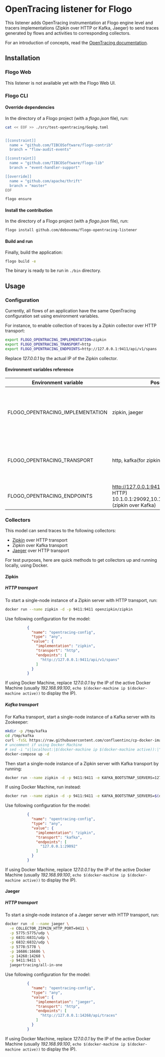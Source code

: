 # OpenTracing listener for Flogo

This listener adds OpenTracing instrumentation at Flogo engine level and tracers implementations
(Zipkin over HTTP or Kafka, Jaeger) to send traces generated by flows and activities to corresponding collectors.

For an introduction of concepts, read the [OpenTracing documentation](http://opentracing.io/documentation/). 

## Installation

### Flogo Web

This listener is not available yet with the Flogo Web UI.

### Flogo CLI

#### Override dependencies

In the directory of a Flogo project (with a *flogo.json* file), run:

```bash
cat << EOF >> ./src/test-opentracing/Gopkg.toml


[[constraint]]
  name = "github.com/TIBCOSoftware/flogo-contrib"
  branch = "flow-audit-events"

[[constraint]]
  name = "github.com/TIBCOSoftware/flogo-lib"
  branch = "event-handler-support"

[[override]]
  name = "github.com/apache/thrift"
  branch = "master"
EOF

flogo ensure
```

#### Install the contribution

In the directory of a Flogo project (with a *flogo.json* file), run:

```bash
flogo install github.com/debovema/flogo-opentracing-listener
```

#### Build and run

Finally, build the application:
```bash
flogo build -e
```

The binary is ready to be run in ```./bin``` directory.

## Usage

### Configuration

Currently, all flows of an application have the same OpenTracing configuration set using environment variables.

For instance, to enable collection of traces by a Zipkin collector over HTTP transport:
```bash
export FLOGO_OPENTRACING_IMPLEMENTATION=zipkin
export FLOGO_OPENTRACING_TRANSPORT=http
export FLOGO_OPENTRACING_ENDPOINTS=http://127.0.0.1:9411/api/v1/spans
```

Replace *127.0.0.1* by the actual IP of the Zipkin collector.

#### Environment variables reference

| Environment variable             | Possible values                                                                                                        | Description                                                                                                                                         |
|----------------------------------|------------------------------------------------------------------------------------------------------------------------|-----------------------------------------------------------------------------------------------------------------------------------------------------|
| FLOGO_OPENTRACING_IMPLEMENTATION | zipkin, jaeger                                                                                                         | Choose which implementation of OpenTracing tracer to use.<br />Zipkin and Jaeger are available                                                      |
| FLOGO_OPENTRACING_TRANSPORT      | http, kafka(for zipkin only)                                                                                           | *http* is supported by both Zipkin and Jaeger<br />*kafka* is only supported by Zipkin                                                              |
| FLOGO_OPENTRACING_ENDPOINTS      | http://127.0.0.1:9411/api/v1/spans (zipkin over HTTP) 10.1.0.1:29092,10.1.0.2:29092,10.1.0.3:29092 (zipkin over Kafka) | A comma-separated list of endpoints                                                                                                                 |

### Collectors

This model can send traces to the following collectors:
* [Zipkin](https://zipkin.io/) over HTTP transport
* Zipkin over Kafka transport
* [Jaeger](https://www.jaegertracing.io/) over HTTP transport

For test purposes, here are quick methods to get collectors up and running locally, using Docker. 

#### Zipkin

##### HTTP transport

To start a single-node instance of a Zipkin server with HTTP transport, run:

```bash
docker run --name zipkin -d -p 9411:9411 openzipkin/zipkin
```

Use following configuration for the model:
```json
          {
            "name": "opentracing-config",
            "type": "any",
            "value": {
              "implementation": "zipkin",
              "transport": "http",
              "endpoints": [
                "http://127.0.0.1:9411/api/v1/spans"
              ]
            }
          }
```

If using Docker Machine, replace *127.0.0.1* by the IP of the active Docker Machine (usually *192.168.99.100*,
```echo $(docker-machine ip $(docker-machine active))``` to display the IP).

##### Kafka transport

For Kafka transport, start a single-node instance of a Kafka server with its Zookeeper:

```bash
mkdir -p /tmp/kafka
cd /tmp/kafka
curl -fsSL https://raw.githubusercontent.com/confluentinc/cp-docker-images/5.0.0-post/examples/kafka-single-node/docker-compose.yml -o docker-compose.yml
# uncomment if using Docker Machine
# sed -i "s|localhost:|$(docker-machine ip $(docker-machine active)):|" docker-compose.yml
docker-compose up -d
```

Then start a single-node instance of a Zipkin server with Kafka transport by running:

```bash
docker run --name zipkin -d -p 9411:9411 -e KAFKA_BOOTSTRAP_SERVERS=127.0.0.1:29092 openzipkin/zipkin
```

If using Docker Machine, run instead:
```bash
docker run --name zipkin -d -p 9411:9411 -e KAFKA_BOOTSTRAP_SERVERS=$(docker-machine ip $(docker-machine active)):29092 openzipkin/zipkin
```

Use following configuration for the model:
```json
          {
            "name": "opentracing-config",
            "type": "any",
            "value": {
              "implementation": "zipkin",
              "transport": "kafka",
              "endpoints": [
                "127.0.0.1:29092"
              ]
            }
          }
```

If using Docker Machine, replace *127.0.0.1* by the IP of the active Docker Machine (usually *192.168.99.100*,
```echo $(docker-machine ip $(docker-machine active))``` to display the IP).

#### Jaeger

##### HTTP transport

To start a single-node instance of a Jaeger server with HTTP transport, run:

```bash
docker run -d --name jaeger \
  -e COLLECTOR_ZIPKIN_HTTP_PORT=9411 \
  -p 5775:5775/udp \
  -p 6831:6831/udp \
  -p 6832:6832/udp \
  -p 5778:5778 \
  -p 16686:16686 \
  -p 14268:14268 \
  -p 9411:9411 \
  jaegertracing/all-in-one
```

Use following configuration for the model:
```json
          {
            "name": "opentracing-config",
            "type": "any",
            "value": {
              "implementation": "jaeger",
              "transport": "http",
              "endpoints": [
                "http://127.0.0.1:14268/api/traces"
              ]
            }
          }
```

If using Docker Machine, replace *127.0.0.1* by the IP of the active Docker Machine (usually *192.168.99.100*,
```echo $(docker-machine ip $(docker-machine active))``` to display the IP).
